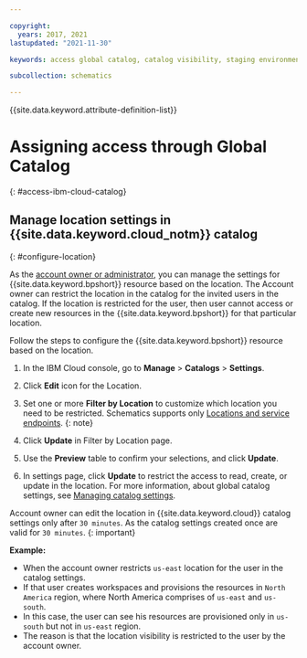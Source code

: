 ```yaml
---

copyright: 
  years: 2017, 2021
lastupdated: "2021-11-30"

keywords: access global catalog, catalog visibility, staging environment

subcollection: schematics

---
```


{{site.data.keyword.attribute-definition-list}}


# Assigning access through Global Catalog
{: #access-ibm-cloud-catalog}

## Manage location settings in {{site.data.keyword.cloud_notm}} catalog
{: #configure-location}

As the [account owner or administrator](/docs/account?topic=account-account-services#catalog-management-account-management), you can manage the settings for {{site.data.keyword.bpshort}} resource based on the location. The Account owner can restrict the location in the catalog for the invited users in the catalog. If the location is restricted for the user, then user cannot access or create new resources in the {{site.data.keyword.bpshort}} for that particular location.

Follow the steps to configure the {{site.data.keyword.bpshort}} resource based on the location.

1. In the IBM Cloud console, go to **Manage** > **Catalogs** > **Settings**. 
2. Click **Edit** icon for the Location.
3. Set one or more **Filter by Location** to customize which location you need to be restricted. 
   Schematics supports only [Locations and service endpoints](/docs/schematics?topic=schematics-locations).
   {: note}

4. Click **Update** in Filter by Location page.
5. Use the **Preview** table to confirm your selections, and click **Update**.
6. In settings page, click **Update** to restrict the access to read, create, or update in the location. For more information,  about global catalog settings, see [Managing catalog settings](/docs/account?topic=account-filter-account&interface=ui).

Account owner can edit the location in {{site.data.keyword.cloud}} catalog settings only after `30 minutes`. As the catalog settings created once are valid for `30 minutes`.
{: important}

**Example:**

- When the account owner restricts `us-east` location for the user in the catalog settings. 
- If that user creates workspaces and provisions the resources in `North America` region, where North America comprises of `us-east` and `us-south`. 
- In this case, the user can see his resources are provisioned only in `us-south` but not in `us-east` region. 
- The reason is that the location visibility is restricted to the user by the account owner.






